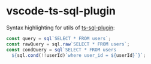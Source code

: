 # vscode-ts-sql-plugin

Syntax highlighting for utils of [ts-sql-plugin](https://github.com/xialvjun/ts-sql-plugin):

```js
const query = sql`SELECT * FROM users`;
const rawQuery = sql.raw`SELECT * FROM users`;
const condQuery = sql`SELECT * FROM users
  ${sql.cond(!!userId)`where user_id = ${userId}`}`;
```
